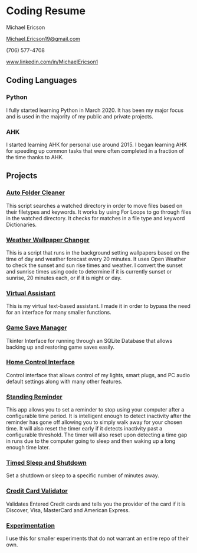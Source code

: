 # Coding Resume

Michael Ericson

Michael.Ericson19@gmail.com

(706) 577-4708

www.linkedin.com/in/MichaelEricson1

## Coding Languages

### Python

I fully started learning Python in March 2020. It has been my major focus and is used in the majority of my public and private projects.

### AHK

I started learning AHK for personal use around 2015.
I began learning AHK for speeding up common tasks that were often completed in a fraction of the time thanks to AHK.

## Projects

### [Auto Folder Cleaner](https://github.com/Concrete18/Auto-Folder-Cleaner)

This script searches a watched directory in order to move files based on their filetypes and keywords. It works by using For Loops to go through files in the watched directory. It checks for matches in a file type and keyword Dictionaries.

### [Weather Wallpaper Changer](https://github.com/Concrete18/Weather-Wallpaper-Changer)

This is a script that runs in the background setting wallpapers based on the time of day and weather forecast every 20 minutes. It uses Open Weather to check the sunset and sun rise times and weather. I convert the sunset and sunrise times using code to determine if it is currently sunset or sunrise, 20 minutes each, or if it is night or day.

### [Virtual Assistant](https://github.com/Concrete18/Virtual-Assistant)

This is my virtual text-based assistant. I made it in order to bypass the need for an interface for many smaller functions.


### [Game Save Manager](https://github.com/Concrete18/Game-Save-Manager)

Tkinter Interface for running through an SQLite Database that allows backing up and restoring game saves easily.

### [Home Control Interface](https://github.com/Concrete18/Home-Control-Interface)

Control interface that allows control of my lights, smart plugs, and PC audio default settings along with many other features.

### [Standing Reminder](https://github.com/Concrete18/Standing-Reminder)

This app allows you to set a reminder to stop using your computer after a configurable time period. It is intelligent enough to detect inactivity after the reminder has gone off allowing you to simply walk away for your chosen time. It will also reset the timer early if it detects inactivity past a configurable threshold. The timer will also reset upon detecting a time gap in runs due to the computer going to sleep and then waking up a long enough time later.

### [Timed Sleep and Shutdown](https://github.com/Concrete18/Timed-Shutdown-Sleep)

Set a shutdown or sleep to a specific number of minutes away.

### [Credit Card Validator](https://github.com/Concrete18/Credit-Card-Validator)

Validates Entered Credit cards and tells you the provider of the card if it is Discover, Visa, MasterCard and American Express.

### [Experimentation](https://github.com/Concrete18/Experimentation)

I use this for smaller experiments that do not warrant an entire repo of their own.
